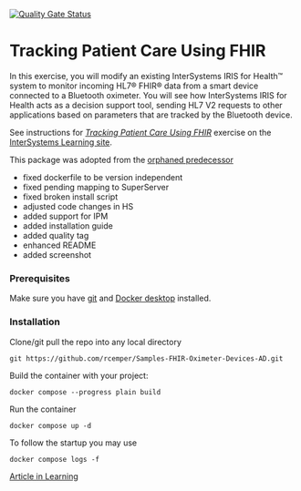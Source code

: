 [![Quality Gate Status](https://community.objectscriptquality.com/api/project_badges/measure?project=intersystems_iris_community%2FSamples-FHIR-Oximeter-Devices-AD&metric=alert_status)](https://community.objectscriptquality.com/dashboard?id=intersystems_iris_community%2FSamples-FHIR-Oximeter-Devices-AD)    

# Tracking Patient Care Using FHIR

In this exercise, you will modify an existing InterSystems IRIS for Health™ system to monitor incoming HL7® FHIR® data from a smart device connected to a Bluetooth oximeter. You will see how InterSystems IRIS for Health acts as a decision support tool, sending HL7 V2 requests to other applications based on parameters that are tracked by the Bluetooth device.

See instructions for *[Tracking Patient Care Using FHIR](https://learning.intersystems.com/course/view.php?name=FHIROximeter)* exercise on the [InterSystems Learning site](https://learning.intersystems.com/).

This package was adopted from the [orphaned predecessor](https://openexchange.intersystems.com/package/Samples-FHIR-Oximeter-Devices)    
- fixed dockerfile to be version independent   
- fixed pending mapping to SuperServer  
- fixed broken install script   
- adjusted code changes in HS  
- added support for IPM  
- added installation guide
- added quality tag  
- enhanced README
- added screenshot

### Prerequisites    
Make sure you have [git](https://git-scm.com/book/en/v2/Getting-Started-Installing-Git) and [Docker desktop](https://www.docker.com/products/docker-desktop) installed.    
### Installation   
Clone/git pull the repo into any local directory  

````    
git https://github.com/rcemper/Samples-FHIR-Oximeter-Devices-AD.git
````    
   
Build the container with your project:   

````
docker compose --progress plain build
````

Run the container

 ````
docker compose up -d
````
To follow the startup you may use

````
docker compose logs -f
````
[Article in Learning](https://learning.intersystems.com/course/view.php?name=FHIROximeter)

